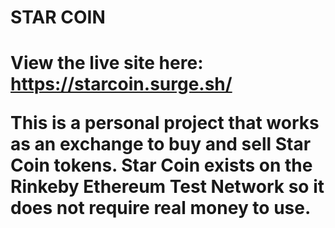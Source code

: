 <h1>STAR COIN<h1>

View the live site here:
https://starcoin.surge.sh/

This is a personal project that works as an exchange to buy and sell Star Coin tokens. Star Coin exists on the Rinkeby Ethereum Test Network so it does not require real money to use.
